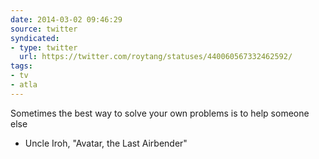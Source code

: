 ```yaml
---
date: 2014-03-02 09:46:29
source: twitter
syndicated:
- type: twitter
  url: https://twitter.com/roytang/statuses/440060567332462592/
tags:
- tv
- atla
---
```


Sometimes the best way to solve your own problems is to help someone else 

- Uncle Iroh, "Avatar, the Last Airbender"
